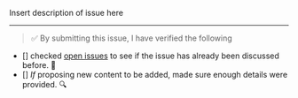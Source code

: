 Insert description of issue here

---

<!-- Thank you for contributing to this repo, it is much appreciated! 😊 -->

<!-- Before raising an issue, make sure to verify the following. -->

> ✅️ By submitting this issue, I have verified the following

* [] checked [open issues](https://github.com/fvcproductions/fvcproductions.github.io/issues?q=is%3Aissue+is%3Aclosed) to see if the issue has already been discussed before. 🤔️
* [] _If_ proposing new content to be added, made sure enough details were provided. 🔍️
